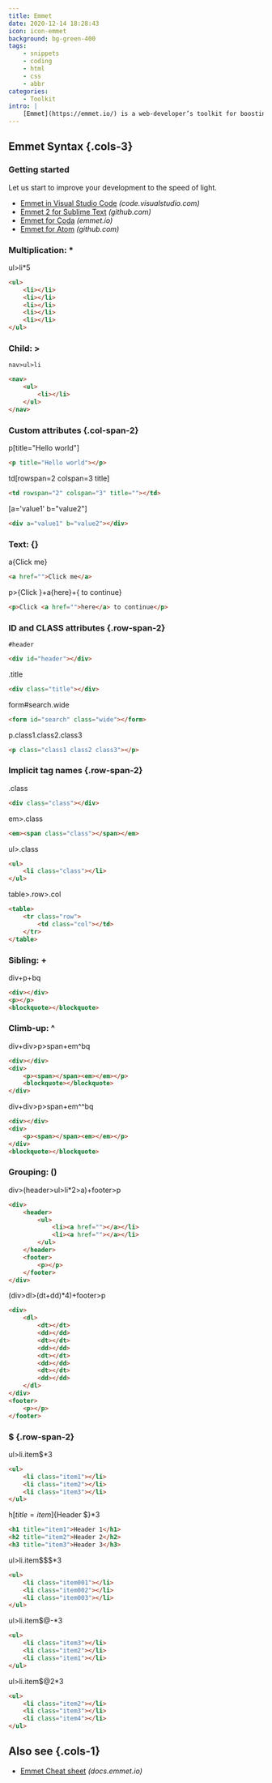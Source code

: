 ```yaml
---
title: Emmet
date: 2020-12-14 18:28:43
icon: icon-emmet
background: bg-green-400
tags:
    - snippets
    - coding
    - html
    - css
    - abbr
categories:
    - Toolkit
intro: |
    [Emmet](https://emmet.io/) is a web-developer’s toolkit for boosting HTML & CSS code writing, which allows you to write large HTML code blocks at speed of light using well-known CSS selectors.
---
```



Emmet Syntax {.cols-3}
---------------


### Getting started

Let us start to improve your development to the speed of light.

- [Emmet in Visual Studio Code](https://code.visualstudio.com/docs/editor/emmet) _(code.visualstudio.com)_
- [Emmet 2 for Sublime Text](https://github.com/emmetio/sublime-text-plugin) _(github.com)_
- [Emmet for Coda](https://emmet.io/download/coda/) _(emmet.io)_
- [Emmet for Atom](https://github.com/emmetio/emmet-atom#readme) _(github.com)_


### Multiplication: *

ul>li*5

```html
<ul>
    <li></li>
    <li></li>
    <li></li>
    <li></li>
    <li></li>
</ul>
```



### Child: >
`nav>ul>li`

```html
<nav>
    <ul>
        <li></li>
    </ul>
</nav>
```


### Custom attributes {.col-span-2}

p[title="Hello world"]

```html
<p title="Hello world"></p>
```

td[rowspan=2 colspan=3 title]

```html
<td rowspan="2" colspan="3" title=""></td>
```

[a='value1' b="value2"]

```html
<div a="value1" b="value2"></div>
```





### Text: {}

a{Click me}

```html
<a href="">Click me</a>
```

p>{Click }+a{here}+{ to continue}

```html {.wrap}
<p>Click <a href="">here</a> to continue</p>
```


### ID and CLASS attributes {.row-span-2}

`#header`

```html
<div id="header"></div>
```

.title

```html
<div class="title"></div>
```


form#search.wide

```html
<form id="search" class="wide"></form>
```

p.class1.class2.class3

```html
<p class="class1 class2 class3"></p>
```


### Implicit tag names {.row-span-2}
.class

```html
<div class="class"></div>
```

em>.class

```html
<em><span class="class"></span></em>
```


ul>.class
```html
<ul>
    <li class="class"></li>
</ul>
```


table>.row>.col

```html
<table>
    <tr class="row">
        <td class="col"></td>
    </tr>
</table>
```


### Sibling: +

div+p+bq

```html
<div></div>
<p></p>
<blockquote></blockquote>
```


### Climb-up: ^

div+div>p>span+em^bq


```html
<div></div>
<div>
    <p><span></span><em></em></p>
    <blockquote></blockquote>
</div>
```


div+div>p>span+em^^bq

```html
<div></div>
<div>
    <p><span></span><em></em></p>
</div>
<blockquote></blockquote>
```


### Grouping: ()

div>(header>ul>li*2>a)+footer>p

```html
<div>
    <header>
        <ul>
            <li><a href=""></a></li>
            <li><a href=""></a></li>
        </ul>
    </header>
    <footer>
        <p></p>
    </footer>
</div>
```

(div>dl>(dt+dd)*4)+footer>p
```html
<div>
    <dl>
        <dt></dt>
        <dd></dd>
        <dt></dt>
        <dd></dd>
        <dt></dt>
        <dd></dd>
        <dt></dt>
        <dd></dd>
    </dl>
</div>
<footer>
    <p></p>
</footer>
```


### $ {.row-span-2}

ul>li.item$*3

```html
<ul>
    <li class="item1"></li>
    <li class="item2"></li>
    <li class="item3"></li>
</ul>
```

h$[title=item$]{Header $}*3

```html
<h1 title="item1">Header 1</h1>
<h2 title="item2">Header 2</h2>
<h3 title="item3">Header 3</h3>
```

ul>li.item$$$*3

```html
<ul>
    <li class="item001"></li>
    <li class="item002"></li>
    <li class="item003"></li>
</ul>
```

ul>li.item$@-*3
```html
<ul>
    <li class="item3"></li>
    <li class="item2"></li>
    <li class="item1"></li>
</ul>
```

ul>li.item$@2*3
```html
<ul>
    <li class="item2"></li>
    <li class="item3"></li>
    <li class="item4"></li>
</ul>
```

Also see {.cols-1}
--------

* [Emmet Cheat sheet](https://docs.emmet.io/cheat-sheet/) _(docs.emmet.io)_
